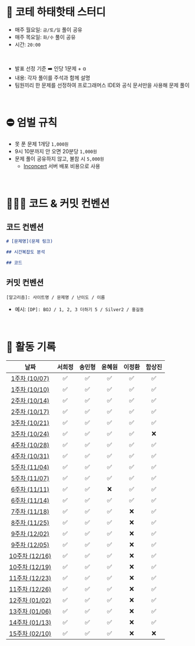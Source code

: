 # 📢 코테 하태핫태 스터디
- 매주 월요일: `금/토/일` 풀이 공유
- 매주 목요일: `화/수` 풀이 공유
- 시간: `20:00`

<br>

- 발표 선정 기준 ➡️ 인당 1문제 + ɑ
- 내용: 각자 풀이를 주석과 함께 설명
- 팀원끼리 한 문제를 선정하여 프로그래머스 IDE와 공식 문서만을 사용해 문제 풀이

<br>

# ⛔️ 엄벌 규칙
- 못 푼 문제 1개당 `1,000원`
- 9시 10분까지 안 오면 20분당 `1,000원`
- 문제 풀이 공유하지 않고, 불참 시 `5,000원`
  - [Inconcert](https://github.com/hamsangjin/InConcert) 서버 배포 비용으로 사용

<br>

# 🧑🏻‍💻 코드 & 커밋 컨벤션

## 코드 컨벤션
```markdown
# [문제명](문제 링크)

## 시간복잡도 분석

## 코드

```

## 커밋 컨벤션
```
[알고리즘]: 사이트명 / 문제명 / 난이도 / 이름
```
- 예시: `[DP]: BOJ / 1, 2, 3 더하기 5 / Silver2 / 홍길동`

<br>

# 📆 활동 기록

<div align="center">
  
|                                                       날짜                                                        | 서희정 | 송민형 | 윤혜원 | 이정환 | 함상진 |
|:---------------------------------------------------------------------------------------------------------------:| :----: | :----: | :----: | :----: | :----: | 
|  [1주차 (10/07)](https://github.com/hamsangjin/CodingTest_Study/tree/main/1%EC%A3%BC%EC%B0%A8%20(2024-10)/10_07)  |   ✅   |   ✅   |   ✅   |   ✅   |   ✅  |
|  [1주차 (10/10)](https://github.com/hamsangjin/CodingTest_Study/tree/main/1%EC%A3%BC%EC%B0%A8%20(2024-10)/10_10)  |   ✅   |   ✅   |   ✅   |   ✅   |   ✅  |
|  [2주차 (10/14)](https://github.com/hamsangjin/CodingTest_Study/tree/main/2%EC%A3%BC%EC%B0%A8%20(2024-10)/10_14)  |   ✅   |   ✅   |   ✅   |   ✅   |   ✅  |
|  [2주차 (10/17)](https://github.com/hamsangjin/CodingTest_Study/tree/main/2%EC%A3%BC%EC%B0%A8%20(2024-10)/10_17)  |   ✅   |   ✅   |   ✅   |   ✅   |   ✅  |
|  [3주차 (10/21)](https://github.com/hamsangjin/CodingTest_Study/tree/main/3%EC%A3%BC%EC%B0%A8%20(2024-10)/10_21)  |   ✅   |   ✅   |   ✅   |   ✅   |   ✅  |
|  [3주차 (10/24)](https://github.com/hamsangjin/CodingTest_Study/tree/main/3%EC%A3%BC%EC%B0%A8%20(2024-10)/10_24)  |   ✅   |   ✅   |   ✅   |   ✅   |   ❌  |
|  [4주차 (10/28)](https://github.com/hamsangjin/CodingTest_Study/tree/main/4%EC%A3%BC%EC%B0%A8%20(2024-10)/10_28)  |   ✅   |   ✅   |   ✅   |   ✅   |   ✅  |
|  [4주차 (10/31)](https://github.com/hamsangjin/CodingTest_Study/tree/main/4%EC%A3%BC%EC%B0%A8%20(2024-10)/10_31)  |   ✅   |   ✅   |   ✅   |   ✅   |   ✅  |
|  [5주차 (11/04)](https://github.com/hamsangjin/CodingTest_Study/tree/main/5%EC%A3%BC%EC%B0%A8%20(2024-11)/11_04)  |   ✅   |   ✅   |   ✅   |   ✅   |   ✅  |
|  [5주차 (11/07)](https://github.com/hamsangjin/CodingTest_Study/tree/main/5%EC%A3%BC%EC%B0%A8%20(2024-11)/11_07)  |   ✅   |   ✅   |   ✅   |   ✅   |   ✅  |
|  [6주차 (11/11)](https://github.com/hamsangjin/CodingTest_Study/tree/main/5%EC%A3%BC%EC%B0%A8%20(2024-11)/11_11)  |   ✅   |   ✅   |   ❌   |   ✅   |   ✅  |
|  [6주차 (11/14)](https://github.com/hamsangjin/CodingTest_Study/tree/main/5%EC%A3%BC%EC%B0%A8%20(2024-11)/11_14)  |   ✅   |   ✅   |   ✅   |   ✅   |   ✅  |
|  [7주차 (11/18)](https://github.com/hamsangjin/CodingTest_Study/tree/main/7%EC%A3%BC%EC%B0%A8%20(2024-11)/11_18)  |   ✅   |   ✅   |   ✅   |   ❌   |   ✅  |
|  [8주차 (11/25)](https://github.com/hamsangjin/CodingTest_Study/tree/main/8%EC%A3%BC%EC%B0%A8%20(2024-11)/11_25)  |   ✅   |   ✅   |   ✅   |   ❌   |   ✅  |
|  [9주차 (12/02)](https://github.com/hamsangjin/CodingTest_Study/tree/main/9%EC%A3%BC%EC%B0%A8%20(2024-12)/12_02)  |   ✅   |   ✅   |   ✅   |   ❌   |   ✅  |
|  [9주차 (12/05)](https://github.com/hamsangjin/CodingTest_Study/tree/main/9%EC%A3%BC%EC%B0%A8%20(2024-12)/12_05)  |   ✅   |   ✅   |   ✅   |   ❌   |   ✅  |
| [10주차 (12/16)](https://github.com/hamsangjin/CodingTest_Study/tree/main/10%EC%A3%BC%EC%B0%A8%20(2024-12)/12_16) |   ✅   |   ✅   |   ✅   |   ❌   |   ✅  |
| [10주차 (12/19)](https://github.com/hamsangjin/CodingTest_Study/tree/main/10%EC%A3%BC%EC%B0%A8%20(2024-12)/12_19) |   ✅   |   ✅   |   ✅   |   ❌   |   ✅  |
| [11주차 (12/23)](https://github.com/hamsangjin/CodingTest_Study/tree/main/11%EC%A3%BC%EC%B0%A8%20(2024-12)/12_23) |   ✅   |   ✅   |   ✅   |   ❌   |   ✅  |
| [11주차 (12/26)](https://github.com/hamsangjin/CodingTest_Study/tree/main/11%EC%A3%BC%EC%B0%A8%20(2024-12)/12_26) |   ✅   |   ✅   |   ✅   |   ❌   |   ✅  |
| [12주차 (01/02)](https://github.com/hamsangjin/CodingTest_Study/tree/main/12%EC%A3%BC%EC%B0%A8%20(2025-01)/01_02) |   ✅   |   ✅   |   ✅   |   ❌   |   ✅  |
| [13주차 (01/06)](https://github.com/hamsangjin/CodingTest_Study/tree/main/13%EC%A3%BC%EC%B0%A8%20(2025-01)/01_06) |   ✅   |   ✅   |   ✅   |   ❌   |   ✅  |
| [14주차 (01/13)](https://github.com/hamsangjin/CodingTest_Study/tree/main/14%EC%A3%BC%EC%B0%A8%20(2025-01)/01_13) |   ✅   |   ✅   |   ✅   |   ❌   |   ✅  |
| [15주차 (02/10)](https://github.com/hamsangjin/CodingTest_Study/tree/main/15%EC%A3%BC%EC%B0%A8%20(2025-02)/02_10) |   ✅   |   ✅   |   ✅   |   ❌   |   ❌   |
</div>